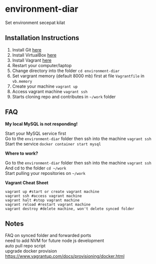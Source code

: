 # environment-diar

Set environment secepat kilat

## Installation Instructions

1. Install Git [here](https://git-scm.com/downloads "Install Git")
2. Install VirtualBox [here](https://www.virtualbox.org/wiki/Downloads "Install VirtualBox")
3. Install Vagrant [here](https://www.vagrantup.com/downloads.html "Install Vagrant")
4. Restart your computer/laptop
5. Change directory into the folder `cd environment-diar`
6. Set vargrant memory (default 8000 mb) first at file `Vagrantfile` in `vb.memory`
7. Create your machine `vagrant up`
8. Access vagrant machine `vagrant ssh`
9. Starts cloning repo and contributes in `~/work` folder

## FAQ

__My local MySQL is not responding!__

Start your MySQL service first  
Go to the `environment-diar` folder then ssh into the machine `vagrant ssh`  
Start the service `docker container start mysql`

__Where to work?__

Go to the `environment-diar` folder then ssh into the machine `vagrant ssh`  
And cd to the folder `cd ~/work`  
Start pulling your repositories on `~/work`

__Vagrant Cheat Sheet__

```
vagrant up #start or create vagrant machine
vagrant ssh #access vagrant machine
vagrant halt #stop vagrant machine
vagrant reload #restart vagrant machine
vagrant destroy #delete machine, won't delete synced folder
```

## Notes

FAQ on synced folder and forwarded ports  
need to add NVM for future node js development  
auto pull repo script  
upgrade docker provision https://www.vagrantup.com/docs/provisioning/docker.html
